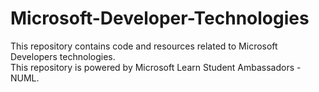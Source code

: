 # Microsoft-Developer-Technologies
This repository contains code and resources related to Microsoft Developers technologies. <br>
This repository is powered by Microsoft Learn Student Ambassadors - NUML.
